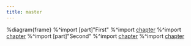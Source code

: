 ```yaml
---
title: master
---
```

%diagram{frame}
%^import [part]"First"
%^import [chapter](./sub1.md)
%^import [chapter](./sub2.md)
%^import [part]"Second"
%^import [chapter](./sub3.md)
%^import [chapter](./sub4.md)
